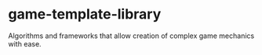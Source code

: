 # game-template-library
Algorithms and frameworks that allow creation of complex game mechanics with ease.
